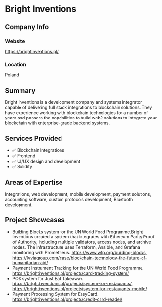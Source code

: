 # Bright Inventions

## Company Info

### Website

https://brightinventions.pl/ 

### Location

Poland

## Summary

Bright Inventions is a development company and systems integrator capable of delivering full stack integrations to blockchain solutions. They have experience working with blockchain technologies for a number of years and possess the capabilities to build web2 solutions to integrate your blockchain with enterprise-grade backend systems.

## Services Provided

- ✅ Blockchain Integrations
- ✅ Frontend
- ✅ UI/UX design and development
- ✅ Solidity

## Areas of Expertise

Integrations, web development, mobile development, payment solutions, accounting software, custom protocols development, Bluetooth development.

## Project Showcases

* Building Blocks system for the UN World Food Programme.Bright Inventions created a system that integrates with Ethereum Parity Proof of Authority, including multiple validators, access nodes, and archive nodes. The infrastructure uses Terraform, Ansible, and Grafana monitoring with Prometheus. https://www.wfp.org/building-blocks, https://lyviagroup.com/case/blockchain-technology-the-future-of-humanitarian-aid/
* Payment Instrument Tracking for the UN World Food Programme. https://brightinventions.pl/projects/card-tracking-system/
* POS system for Just Eat Takeaway. https://brightinventions.pl/projects/system-for-restaurants/, https://brightinventions.pl/projects/system-for-restaurants-mobile/
* Payment Processing System for EasyCard. https://brightinventions.pl/projects/credit-card-reader/


